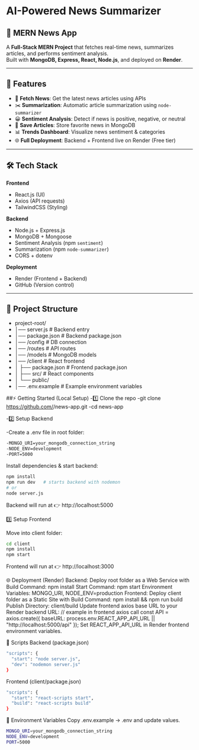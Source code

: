 # AI-Powered News Summarizer
## 📰 MERN News App

A **Full-Stack MERN Project** that fetches real-time news, summarizes articles, and performs sentiment analysis.  
Built with **MongoDB, Express, React, Node.js**, and deployed on **Render**.

---

## 🚀 Features
- 🔎 **Fetch News**: Get the latest news articles using APIs  
- ✂️ **Summarization**: Automatic article summarization using `node-summarizer`  
- 😀 **Sentiment Analysis**: Detect if news is positive, negative, or neutral  
- 💾 **Save Articles**: Store favorite news in MongoDB  
- 📊 **Trends Dashboard**: Visualize news sentiment & categories  
- 🌐 **Full Deployment**: Backend + Frontend live on Render (Free tier)

---

## 🛠️ Tech Stack
**Frontend**  
- React.js (UI)  
- Axios (API requests)  
- TailwindCSS (Styling)  

**Backend**  
- Node.js + Express.js  
- MongoDB + Mongoose  
- Sentiment Analysis (npm `sentiment`)  
- Summarization (npm `node-summarizer`)  
- CORS + dotenv  

**Deployment**  
- Render (Frontend + Backend)  
- GitHub (Version control)

---

## 📂 Project Structure
- project-root/
- │── server.js             # Backend entry
- │── package.json          # Backend package.json
- │── /config               # DB connection
- │── /routes               # API routes
- │── /models               # MongoDB models
- │── /client               # React frontend
- │    ├── package.json     # Frontend package.json
- │    ├── src/             # React components
- │    └── public/
- │── .env.example          # Example environment variables

##⚡ Getting Started (Local Setup)
-1️⃣ Clone the repo
-git clone https://github.com/<your-username>/news-app.git
-cd news-app

-2️⃣ Setup Backend

-Create a .env file in root folder:
```bash
-MONGO_URI=your_mongodb_connection_string
-NODE_ENV=development
-PORT=5000
```

Install dependencies & start backend:
```bash
npm install
npm run dev   # starts backend with nodemon
# or
node server.js
```

Backend will run at 👉 http://localhost:5000

3️⃣ Setup Frontend

Move into client folder:
```bash
cd client
npm install
npm start
```

Frontend will run at 👉 http://localhost:3000

🌐 Deployment (Render)
Backend: Deploy root folder as a Web Service with
Build Command: npm install
Start Command: npm start
Environment Variables: MONGO_URI, NODE_ENV=production
Frontend: Deploy client folder as a Static Site with
Build Command: npm install && npm run build
Publish Directory: client/build
Update frontend axios base URL to your Render backend URL:
// example in frontend axios call
const API = axios.create({
  baseURL: process.env.REACT_APP_API_URL || "http://localhost:5000/api"
});
Set REACT_APP_API_URL in Render frontend environment variables.

📜 Scripts
Backend (package.json)
```bash
"scripts": {
  "start": "node server.js",
  "dev": "nodemon server.js"
}
```

Frontend (client/package.json)
```bash
"scripts": {
  "start": "react-scripts start",
  "build": "react-scripts build"
}
```

🔑 Environment Variables
Copy .env.example → .env and update values.
```bash
MONGO_URI=your_mongodb_connection_string
NODE_ENV=development
PORT=5000
```
